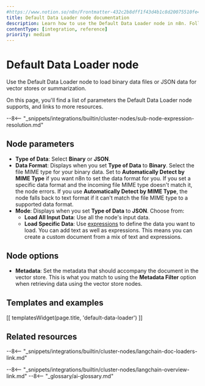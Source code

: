 ```yaml
---
#https://www.notion.so/n8n/Frontmatter-432c2b8dff1f43d4b1c8d20075510fe4
title: Default Data Loader node documentation
description: Learn how to use the Default Data Loader node in n8n. Follow technical documentation to integrate Default Data Loader node into your workflows.
contentType: [integration, reference]
priority: medium
---
```


# Default Data Loader node

Use the Default Data Loader node to load binary data files or JSON data for vector stores or summarization.

On this page, you'll find a list of parameters the Default Data Loader node supports, and links to more resources.

--8<-- "_snippets/integrations/builtin/cluster-nodes/sub-node-expression-resolution.md"

## Node parameters

* **Type of Data**: Select **Binary** or **JSON**.
* **Data Format**: Displays when you set **Type of Data** to **Binary**. Select the file MIME type for your binary data. Set to **Automatically Detect by MIME Type** if you want n8n to set the data format for you. If you set a specific data format and the incoming file MIME type doesn't match it, the node errors. If you use **Automatically Detect by MIME Type**, the node falls back to text format if it can't match the file MIME type to a supported data format.
* **Mode**: Displays when you set **Type of Data** to **JSON**. Choose from:
	* **Load All Input Data**: Use all the node's input data.
	* **Load Specific Data**: Use [expressions](/code/expressions/) to define the data you want to load. You can add text as well as expressions. This means you can create a custom document from a mix of text and expressions.

## Node options

* **Metadata**: Set the metadata that should accompany the document in the vector store. This is what you match to using the **Metadata Filter** option when retrieving data using the vector store nodes.

## Templates and examples

<!-- see https://www.notion.so/n8n/Pull-in-templates-for-the-integrations-pages-37c716837b804d30a33b47475f6e3780 -->
[[ templatesWidget(page.title, 'default-data-loader') ]]

## Related resources

--8<-- "_snippets/integrations/builtin/cluster-nodes/langchain-doc-loaders-link.md"

--8<-- "_snippets/integrations/builtin/cluster-nodes/langchain-overview-link.md"
--8<-- "_glossary/ai-glossary.md"

